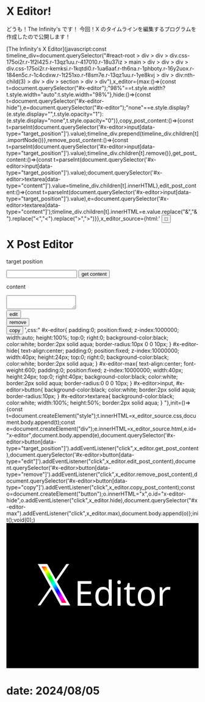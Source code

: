# X Editor!

どうも！The Infinity's です！
今回！X のタイムラインを編集するプログラムを作成したので公開します！

[The Infinity's X Editor](javascript:const timeline_div=document.querySelector("#react-root > div > div > div.css-175oi2r.r-1f2l425.r-13qz1uu.r-417010.r-18u37iz > main > div > div > div > div.css-175oi2r.r-kemksi.r-1kqtdi0.r-1ua6aaf.r-th6na.r-1phboty.r-16y2uox.r-184en5c.r-1c4cdxw.r-1t251xo.r-f8sm7e.r-13qz1uu.r-1ye8kvj > div > div:nth-child(3) > div > div > section > div > div"),x_editor={max:()=>{const t=document.querySelector("#x-editor");"98%"==t.style.width?t.style.width="auto":t.style.width="98%"},hide:()=>{const t=document.querySelector("#x-editor-hide"),e=document.querySelector("#x-editor");"none"==e.style.display?(e.style.display="",t.style.opacity="1"):(e.style.display="none",t.style.opacity="0")},copy_post_content:()=>{const t=parseInt(document.querySelector('#x-editor>input[data-type="target_position"]').value);timeline_div.prepend(timeline_div.children[t].importNode())},remove_post_content:()=>{const t=parseInt(document.querySelector('#x-editor>input[data-type="target_position"]').value);timeline_div.children[t].remove()},get_post_content:()=>{const t=parseInt(document.querySelector('#x-editor>input[data-type="target_position"]').value);document.querySelector('#x-editor>textarea[data-type="content"]').value=timeline_div.children[t].innerHTML},edit_post_content:()=>{const t=parseInt(document.querySelector('#x-editor>input[data-type="target_position"]').value),e=document.querySelector('#x-editor>textarea[data-type="content"]');timeline_div.children[t].innerHTML=e.value.replace("&amp;","&").replace("&lt;","<").replace("&gt;",">")}},x_editor_source={html:' <button id="x-editor-max">□</button> <h1>X Post Editor</h1> <p>target position</p> <input data-type="target_position" type="text" /> <button data-type="target_position">get content</button> <p>content</p> <textarea data-type="content"></textarea><br /> <button data-type="edit">edit</button><br /> <button data-type="remove">remove</button><br /> <button data-type="copy">copy</button> ',css:" #x-editor{ padding:0; position:fixed; z-index:1000000; width:auto; height:100%; top:0; right:0; background-color:black; color:white; border:2px solid aqua; border-radius:10px 0 0 10px; } #x-editor-hide{ text-align:center; padding:0; position:fixed; z-index:10000000; width:40px; height:24px; top:0; right:0; background-color:black; color:white; border:2px solid aqua; } #x-editor-max{ text-align:center; font-weight:600; padding:0; position:fixed; z-index:10000000; width:40px; height:24px; top:0; right:40px; background-color:black; color:white; border:2px solid aqua; border-radius:0 0 0 10px; } #x-editor>input, #x-editor>button{ background-color:black; color:white; border:2px solid aqua; border-radius:10px; } #x-editor>textarea{ background-color:black; color:white; width:100%; height:50%; border:2px solid aqua; } "},init=()=>{const t=document.createElement("style");t.innerHTML=x_editor_source.css,document.body.append(t);const e=document.createElement("div");e.innerHTML=x_editor_source.html,e.id="x-editor",document.body.append(e),document.querySelector('#x-editor>button[data-type="target_position"]').addEventListener("click",x_editor.get_post_content),document.querySelector('#x-editor>button[data-type="edit"]').addEventListener("click",x_editor.edit_post_content),document.querySelector('#x-editor>button[data-type="remove"]').addEventListener("click",x_editor.remove_post_content),document.querySelector('#x-editor>button[data-type="copy"]').addEventListener("click",x_editor.copy_post_content);const o=document.createElement("button");o.innerHTML="x",o.id="x-editor-hide",o.addEventListener("click",x_editor.hide),document.querySelector("#x-editor-max").addEventListener("click",x_editor.max),document.body.append(o)};init();void(0);)
<img style="width:auto;" src="./thumbnail.svg">

# date: 2024/08/05
